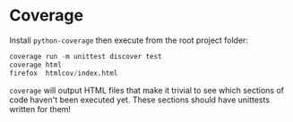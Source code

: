 # Coverage
Install ``python-coverage`` then execute from
the root project folder:

```python
coverage run -m unittest discover test
coverage html
firefox  htmlcov/index.html
```

``coverage`` will output HTML files that make it
trivial to see which sections of code haven't been
executed yet. These sections should have unittests written
for them!
